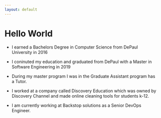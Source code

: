 ```yaml
---
layout: default
---
```

# Hello World

* I earned a Bachelors Degree in Computer Science from DePaul University in 2016

* I coninuted my education and graduated from DePaul with a Master in Software Engineering in 2019

* During my master program I was in the Graduate Assistant program has a Tutor.

* I worked at a company called Discovery Education which was owned by Discovery Channel and made online cleaning tools for students k-12.

* I am currently working at Backstop solutions as a Senior DevOps Engineer.

